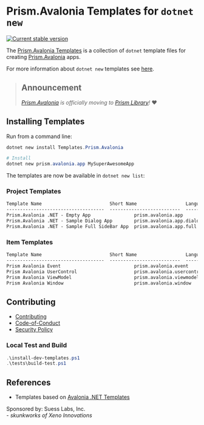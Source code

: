 # Prism.Avalonia Templates for `dotnet new`

<!--[![downloads](https://img.shields.io/nuget/dt/templates.prism.avalonia)](https://www.nuget.org/packages/Templates.Prism.Avalonia/)-->
[![Current stable version](https://img.shields.io/nuget/v/Templates.Prism.Avalonia.svg)](https://www.nuget.org/packages/Templates.Prism.Avalonia/)

The [Prism.Avalonia Templates](https://github.com/SuessLabs/Prism.Avalonia.Templates/pull/4) is a collection of `dotnet` template files for creating [Prism.Avalonia](https://github.com/AvaloniaCommunity/Prism.Avalonia) apps.

For more information about `dotnet new` templates see [here](https://blogs.msdn.microsoft.com/dotnet/2017/04/02/how-to-create-your-own-templates-for-dotnet-new/).

> ## Announcement
>
> _[Prism.Avalonia](https://github.com/AvaloniaCommunity/Prism.Avalonia) is officially moving to  [Prism Library](https://github.com/PrismLibrary/Prism)!_ :heart:

## Installing Templates

Run from a command line:

```powershell
dotnet new install Templates.Prism.Avalonia

# Install
dotnet new prism.avalonia.app MySuperAwesomeApp
```

The templates are now be available in `dotnet new list`:

### Project Templates

```txt
Template Name                         Short Name                  Language  Tags
------------------------------------  --------------------------  --------  -----------------------------------------------------
Prism.Avalonia .NET - Empty App                prism.avalonia.app          [C#]      Desktop/Xaml/Axaml/Avalonia/Prism/Windows/Linux/macOS
Prism.Avalonia .NET - Sample Dialog App        prism.avalonia.app.dialog   [C#]      Desktop/Xaml/Axaml/Avalonia/Prism/Windows/Linux/macOS
Prism.Avalonia .NET - Sample Full SideBar App  prism.avalonia.app.full     [C#]      Desktop/Xaml/Axaml/Avalonia/Prism/Windows/Linux/macOS
```

### Item Templates

```txt
Template Name                         Short Name                  Language  Tags
------------------------------------  --------------------------  --------  -----------------------------------------------------
Prism Avalonia Event                           prism.avalonia.event        [C#]      Desktop/Xaml/Axaml/Avalonia/Prism/Windows/Linux/macOS
Prism Avalonia UserControl                     prism.avalonia.usercontrol  [C#]      Desktop/Xaml/Axaml/Avalonia/Prism/Windows/Linux/macOS
Prism Avalonia ViewModel                       prism.avalonia.viewmodel    [C#]      Desktop/Xaml/Axaml/Avalonia/Prism/Windows/Linux/macOS
Prism Avalonia Window                          prism.avalonia.window       [C#]      Desktop/Xaml/Axaml/Avalonia/Prism/Windows/Linux/macOS
```

## Contributing

* [Contributing](.github/Contributing.md)
* [Code-of-Conduct](.github/Code-of-Conduct.md)
* [Security Policy](.github/Security.md)

### Local Test and Build

```powershell
.\install-dev-templates.ps1
.\tests\build-test.ps1
```

## References

* Templates based on [Avalonia .NET Templates](https://github.com/AvaloniaUI/avalonia-dotnet-templates)

Sponsored by: Suess Labs, Inc.<br/>- _skunkworks of Xeno Innovations_
